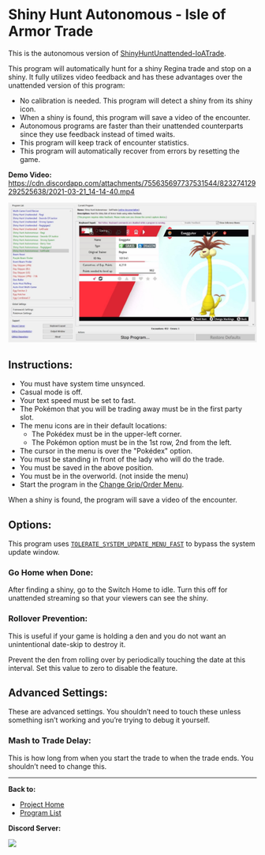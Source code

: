 # Shiny Hunt Autonomous - Isle of Armor Trade

This is the autonomous version of [ShinyHuntUnattended-IoATrade](../NativePrograms/ShinyHuntUnattended-IoATrade.md).

This program will automatically hunt for a shiny Regina trade and stop on a shiny. It fully utilizes video feedback and has these advantages over the unattended version of this program:
- No calibration is needed. This program will detect a shiny from its shiny icon.
- When a shiny is found, this program will save a video of the encounter.
- Autonomous programs are faster than their unattended counterparts since they use feedback instead of timed waits.
- This program will keep track of encounter statistics.
- This program will automatically recover from errors by resetting the game.

**Demo Video:** https://cdn.discordapp.com/attachments/755635697737531544/823274129292525638/2021-03-21_14-14-40.mp4

<img src="images/ShinyHuntAutonomous-IoATrade.jpg" width="800">

## Instructions:
- You must have system time unsynced.
- Casual mode is off.
- Your text speed must be set to fast.
- The Pokémon that you will be trading away must be in the first party slot.
- The menu icons are in their default locations:
  - The Pokédex must be in the upper-left corner.
  - The Pokémon option must be in the 1st row, 2nd from the left. 
- The cursor in the menu is over the "Pokédex" option.
- You must be standing in front of the lady who will do the trade.
- You must be saved in the above position.
- You must be in the overworld. (not inside the menu)
- Start the program in the [Change Grip/Order Menu](../Appendix/ChangeGripOrderMenu.md).

When a shiny is found, the program will save a video of the encounter.

## Options:

This program uses [`TOLERATE_SYSTEM_UPDATE_MENU_FAST`](../Appendix/GlobalSettings.md#tolerate-system-update-menu-fast) to bypass the system update window.

### Go Home when Done:

After finding a shiny, go to the Switch Home to idle. Turn this off for unattended streaming so that your viewers can see the shiny.

### Rollover Prevention:

This is useful if your game is holding a den and you do not want an unintentional date-skip to destroy it.

Prevent the den from rolling over by periodically touching the date at this interval. Set this value to zero to disable the feature.


## Advanced Settings:
These are advanced settings. You shouldn’t need to touch these unless something isn’t working and you’re trying to debug it yourself.


### Mash to Trade Delay:

This is how long from when you start the trade to when the trade ends. You shouldn’t need to change this.


<hr>

**Back to:**
- [Project Home](/README.md)
- [Program List](/Documentation/ProgramList.md)

**Discord Server:** 

[<img src="https://canary.discordapp.com/api/guilds/695809740428673034/widget.png?style=banner2">](https://discord.gg/cQ4gWxN)
